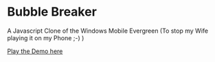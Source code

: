 Bubble Breaker
==============

A Javascript Clone of the Windows Mobile Evergreen 
(To stop my Wife playing it on my Phone ;-) )


[Play the Demo here](http://blog.ginader.de/dev/bubble-breaker/index.php)